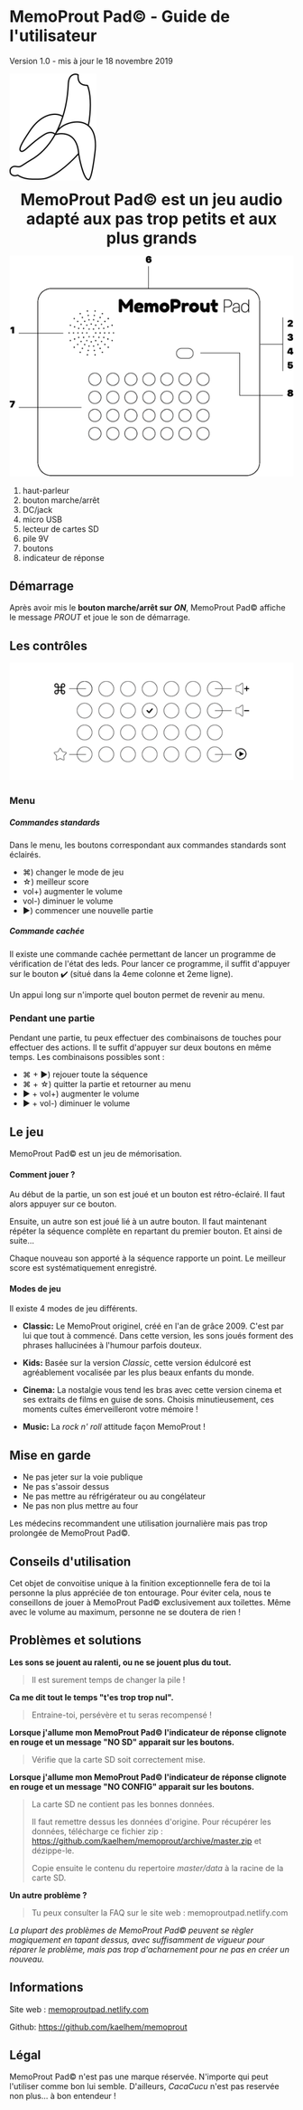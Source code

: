 # MemoProut Pad© - Guide de l'utilisateur

Version 1.0 - mis à jour le 18 novembre 2019















![](https://raw.githubusercontent.com/kaelhem/memoprout/master/resources/user-guide/logo.png)









<div style="text-align: center; font-weight: bold; font-size: 28px;">
MemoProut Pad© est un jeu audio adapté aux pas trop petits et aux plus grands
</div>







![](./schema.png)





1. haut-parleur
2. bouton marche/arrêt
3. DC/jack
4. micro USB
5. lecteur de cartes SD
6. pile 9V
7. boutons
8. indicateur de réponse









## Démarrage

Après avoir mis le **bouton marche/arrêt sur _ON_**, MemoProut Pad© affiche le message _PROUT_ et joue le son de démarrage.



## Les contrôles



![](./schema-buttons.png)



### Menu

##### Commandes standards

Dans le menu, les boutons correspondant aux commandes standards sont éclairés.

+ ⌘) changer le mode de jeu
+ ☆) meilleur score
+ vol+) augmenter le volume
+ vol-) diminuer le volume
+ ▶) commencer une nouvelle partie

##### Commande cachée

Il existe une commande cachée permettant de lancer un programme de vérification de l'état des leds. Pour lancer ce programme, il suffit d'appuyer sur le bouton ✔️ (situé dans la 4eme colonne et 2eme ligne).

Un appui long sur n'importe quel bouton permet de revenir au menu.



### Pendant une partie

Pendant une partie, tu peux effectuer des combinaisons de touches pour effectuer des actions. Il te suffit d'appuyer sur deux boutons en même temps. Les combinaisons possibles sont :

+ ⌘ + ▶) rejouer toute la séquence
+ ⌘ + ☆) quitter la partie et retourner au menu
+ ▶ + vol+) augmenter le volume
+ ▶ + vol-) diminuer le volume




## Le jeu

MemoProut Pad© est un jeu de mémorisation.



#### Comment jouer ?

Au début de la partie, un son est joué et un bouton est rétro-éclairé. Il faut alors appuyer sur ce bouton.

Ensuite, un autre son est joué lié à un autre bouton. Il faut maintenant répéter la séquence complète en repartant du premier bouton. Et ainsi de suite...

Chaque nouveau son apporté à la séquence rapporte un point. Le meilleur score est systématiquement enregistré.



#### Modes de jeu

Il existe 4 modes de jeu différents. 

* **Classic:** Le MemoProut originel, créé en l'an de grâce 2009. C'est par lui que tout à commencé. Dans cette version, les sons joués forment des phrases hallucinées à l'humour parfois douteux.

* **Kids:** Basée sur la version _Classic_, cette version édulcoré est agréablement vocalisée par les plus beaux enfants du monde.

* **Cinema:** La nostalgie vous tend les bras avec cette version cinema et ses extraits de films en guise de sons. Choisis minutieusement, ces moments cultes émerveilleront votre mémoire !

* **Music:** La _rock n' roll_ attitude façon MemoProut !

























## Mise en garde

- Ne pas jeter sur la voie publique
- Ne pas s'assoir dessus
- Ne pas mettre au réfrigérateur ou au congélateur
- Ne pas non plus mettre au four

Les médecins recommandent une utilisation journalière mais pas trop prolongée de MemoProut Pad©. 







## Conseils d'utilisation

Cet objet de convoitise unique à la finition exceptionnelle fera de toi la personne la plus appréciée de ton entourage. Pour éviter cela, nous te conseillons de jouer à  MemoProut Pad© exclusivement aux toilettes. Même avec le volume au maximum, personne ne se doutera de rien !





































## Problèmes et solutions

**Les sons se jouent au ralenti, ou ne se jouent plus du tout.**

> Il est surement temps de changer la pile !



**Ca me dit tout le temps "t'es trop trop nul".**

> Entraine-toi, persévère et tu seras recompensé !



**Lorsque j'allume mon MemoProut Pad© l'indicateur de réponse clignote en rouge et un message "NO SD" apparait sur les boutons.**

> Vérifie que la carte SD soit correctement mise.



**Lorsque j'allume mon MemoProut Pad© l'indicateur de réponse clignote en rouge et un message "NO CONFIG" apparait sur les boutons.**

> La carte SD ne contient pas les bonnes données.
>
> Il faut remettre dessus les données d'origine. Pour récupérer les données, télécharge ce fichier zip : https://github.com/kaelhem/memoprout/archive/master.zip et dézippe-le.
>
> Copie ensuite le contenu du repertoire _master/data_ à la racine de la carte SD.



**Un autre problème ?**

> Tu peux consulter la FAQ sur le site web : memoproutpad.netlify.com





_La plupart des problèmes de MemoProut Pad© peuvent se règler magiquement en tapant dessus, avec suffisamment de vigueur pour réparer le problème, mais pas trop d'acharnement pour ne pas en créer un nouveau._













## Informations

Site web : [memoproutpad.netlify.com](https://memoproutpad.netlify.com)

Github: https://github.com/kaelhem/memoprout







## Légal

MemoProut Pad© n'est pas une marque réservée. N'importe qui peut l'utiliser comme bon lui semble. D'ailleurs, *CacaCucu* n'est pas reservée non plus... à bon entendeur !
